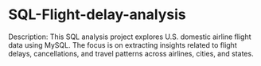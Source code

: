 # SQL-Flight-delay-analysis

Description:
This SQL analysis project explores U.S. domestic airline flight data using MySQL. The focus is on extracting insights related to flight delays, cancellations, and travel patterns across airlines, cities, and states.
